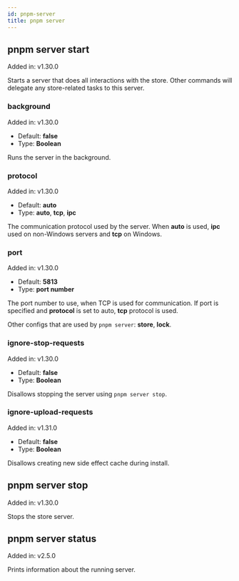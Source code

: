 ```yaml
---
id: pnpm-server
title: pnpm server
---
```


## pnpm server start

Added in: v1.30.0

Starts a server that does all interactions with the store.
Other commands will delegate any store-related tasks to this server.

### background

Added in: v1.30.0

* Default: **false**
* Type: **Boolean**

Runs the server in the background.

### protocol

Added in: v1.30.0

* Default: **auto**
* Type: **auto**, **tcp**, **ipc**

The communication protocol used by the server.
When **auto** is used, **ipc** used on non-Windows servers and **tcp** on Windows.

### port

Added in: v1.30.0

* Default: **5813**
* Type: **port number**

The port number to use, when TCP is used for communication.
If port is specified and **protocol** is set to auto, **tcp** protocol is used.

Other configs that are used by `pnpm server`: **store**, **lock**.

### ignore-stop-requests

Added in: v1.30.0

* Default: **false**
* Type: **Boolean**

Disallows stopping the server using `pnpm server stop`.

### ignore-upload-requests

Added in: v1.31.0

* Default: **false**
* Type: **Boolean**

Disallows creating new side effect cache during install.

## pnpm server stop

Added in: v1.30.0

Stops the store server.

## pnpm server status

Added in: v2.5.0

Prints information about the running server.
